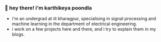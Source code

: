 ### 👋 hey there! i'm karthikeya poondla

- i'm an undergrad at iit kharagpur, specialising in signal processing and machine learning in the department of electrical engineering.
- i work on a few projects here and there, and i try to explain them in my blogs.
